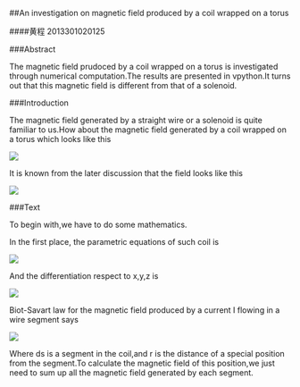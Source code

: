 ##An investigation on magnetic field produced by a coil wrapped on a torus

####黄程  2013301020125

###Abstract

The magnetic field prudoced by a coil wrapped on a torus is investigated through numerical computation.The results are presented in vpython.It turns out that this magnetic field is different from that of a solenoid.

###Introduction

The magnetic field generated by a straight wire or a solenoid is quite familiar to us.How about the magnetic field generated by a coil wrapped on a torus which looks like this

![](https://raw.githubusercontent.com/chenghuang2016/computationalphysics_N2013301020125/master/%E7%AC%AC%E5%8D%81%E4%B8%89%E6%AC%A1%E4%BD%9C%E4%B8%9A/helix.png)

It is known from the later discussion that the field looks like this

![](https://raw.githubusercontent.com/chenghuang2016/computationalphysics_N2013301020125/master/%E7%AC%AC%E5%8D%81%E4%B8%89%E6%AC%A1%E4%BD%9C%E4%B8%9A/magnet.gif)

###Text

To begin with,we have to do some mathematics.

In the first place, the parametric equations of such coil is

![](https://raw.githubusercontent.com/chenghuang2016/computationalphysics_N2013301020125/master/%E7%AC%AC%E5%8D%81%E4%B8%89%E6%AC%A1%E4%BD%9C%E4%B8%9A/helix1.png)

And the differentiation respect to x,y,z is

![](https://raw.githubusercontent.com/chenghuang2016/computationalphysics_N2013301020125/master/%E7%AC%AC%E5%8D%81%E4%B8%89%E6%AC%A1%E4%BD%9C%E4%B8%9A/differential.png)

Biot-Savart law for the magnetic field produced by a current I flowing in a wire segment says

![](https://raw.githubusercontent.com/chenghuang2016/computationalphysics_N2013301020125/master/%E7%AC%AC%E5%8D%81%E4%B8%89%E6%AC%A1%E4%BD%9C%E4%B8%9A/princeple.png)

Where ds is a segment in the coil,and r is the distance of a special position from the segment.To calculate the magnetic field of this position,we just need to sum up all the magnetic field generated by each segment.

